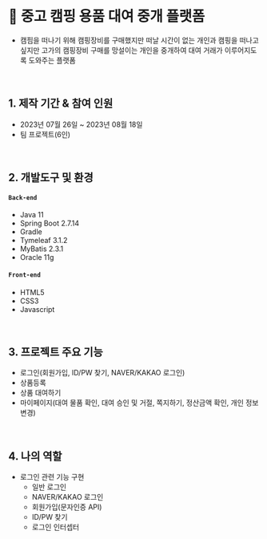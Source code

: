 # :pushpin: 중고 캠핑 용품 대여 중개 플랫폼 
- 캠핌을 떠나기 위해 캠핑장비를 구매했지만 떠날 시간이 없는 개인과 캠핑을 떠나고 싶지만 고가의 캠핑장비 구매를 망설이는 개인을 중개하여 대여 거래가 이루어지도록 도와주는 플랫폼
</br>

## 1. 제작 기간 & 참여 인원
-   2023년 07월 26일 ~ 2023년 08월 18일
-   팀 프로젝트(6인)
</br>

## 2. 개발도구 및 환경

#### `Back-end`

-   Java 11
-   Spring Boot 2.7.14
-   Gradle
-   Tymeleaf 3.1.2
-   MyBatis 2.3.1
-   Oracle 11g

#### `Front-end`

-   HTML5
-   CSS3
-   Javascript

</br>

## 3. 프로젝트 주요 기능
- 로그인(회원가입, ID/PW 찾기, NAVER/KAKAO 로그인)
- 상품등록
- 상품 대여하기
- 마이페이지(대여 물품 확인, 대여 승인 및 거절, 쪽지하기, 정산금액 확인, 개인 정보 변경)
</br>

## 4. 나의 역할
- 로그인 관련 기능 구현
  - 일반 로그인
  - NAVER/KAKAO 로그인
  - 회원가입(문자인증 API)
  - ID/PW 찾기
  - 로그인 인터셉터
